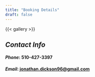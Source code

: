 ```yaml
---
title: "Booking Details"
draft: false
---
```


{{< gallery >}} 

## *Contact Info*
#### *Phone*: 510-427-3397
#### *Email*: jonathan.dickson96@gmail.com